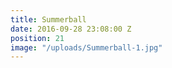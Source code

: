 ```yaml
---
title: Summerball
date: 2016-09-28 23:08:00 Z
position: 21
image: "/uploads/Summerball-1.jpg"
---
```


